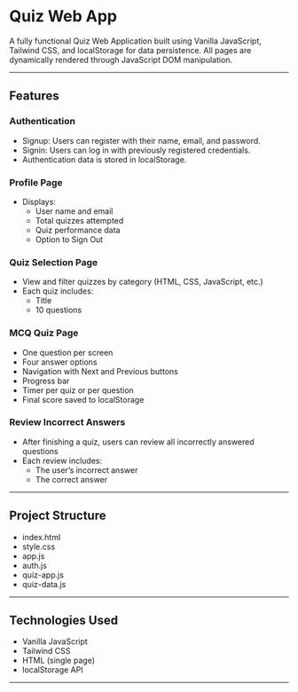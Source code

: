 # Quiz Web App

A fully functional Quiz Web Application built using Vanilla JavaScript, Tailwind CSS, and localStorage for data persistence. All pages are dynamically rendered through JavaScript DOM manipulation.

---

## Features

### Authentication
- Signup: Users can register with their name, email, and password.
- Signin: Users can log in with previously registered credentials.
- Authentication data is stored in localStorage.

### Profile Page
- Displays:
  - User name and email
  - Total quizzes attempted
  - Quiz performance data
  - Option to Sign Out

### Quiz Selection Page
- View and filter quizzes by category (HTML, CSS, JavaScript, etc.)
- Each quiz includes:
  - Title
  - 10 questions

### MCQ Quiz Page
- One question per screen
- Four answer options
- Navigation with Next and Previous buttons
- Progress bar
- Timer per quiz or per question
- Final score saved to localStorage

### Review Incorrect Answers
- After finishing a quiz, users can review all incorrectly answered questions
- Each review includes:
  - The user’s incorrect answer
  - The correct answer

---

## Project Structure

- index.html
- style.css
- app.js
- auth.js
- quiz-app.js
- quiz-data.js


---

## Technologies Used

- Vanilla JavaScript
- Tailwind CSS
- HTML (single page)
- localStorage API

---